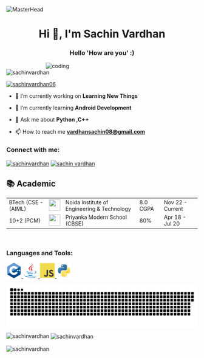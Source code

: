 ![MasterHead](https://miro.medium.com/proxy/1*OF0xEMkWBv-69zvmNs6RDQ.gif)
<h1 align="center">Hi 👋, I'm Sachin Vardhan</h1>
<h3 align="center">Hello 'How are you' :)</h3>
<img align="right" alt="coding" width="400" src="https://r7q6w9z6.rocketcdn.me/career/wp-content/uploads/2020/03/hello.gif">

<p align="left"> <img src="https://komarev.com/ghpvc/?username=sachinvardhan&label=Profile%20views&color=0e75b6&style=flat" alt="sachinvardhan" /> </p>

<p align="left"> <a href="https://twitter.com/sachinvardhan06" target="blank"><img src="https://img.shields.io/twitter/follow/sachinvardhan06?logo=twitter&style=for-the-badge" alt="sachinvardhan06" /></a> </p>

- 🔭 I’m currently working on **Learning New Things**

- 🌱 I’m currently learning **Android Development**

- 💬 Ask me about **Python ,C++**

- 📫 How to reach me **vardhansachin08@gmail.com**

<h3 align="left">Connect with me:</h3>
<p align="left">
<a href="https://twitter.com/sachinvardhan06" target="blank"><img align="center" src="https://raw.githubusercontent.com/rahuldkjain/github-profile-readme-generator/master/src/images/icons/Social/twitter.svg" alt="sachinvardhan" height="30" width="40" /></a>
<a href="https://linkedin.com/in/sachin-vardhan-06" target="blank"><img align="center" src="https://raw.githubusercontent.com/rahuldkjain/github-profile-readme-generator/master/src/images/icons/Social/linked-in-alt.svg" alt="sachin vardhan" height="30" width="40" /></a>
</p>

<h2>📚 Academic  </h2>

| | |  || | 
|-----------|-----------|-----------|-----------|-----------|
| BTech (CSE - (AIML) | <img src="https://www.examsplanner.in/media/niet-greater-noida-college.png" width="30" height="30"/> | Noida Institute of Engineering & Technology  | 8.0 CGPA | Nov 22 - Current |
| 10+2 (PCM) | <img src="https://hindubabynames.info/wp-content/themes/hbn_download/download/indian-government/cbse-logo.png" width="30" height="30"/> | Priyanka Modern School (CBSE) | 80% | Apr 18 - Jul 20 |

<br>


<h3 align="left">Languages and Tools:</h3>
<p align="left"> <a href="https://www.w3schools.com/cpp/" target="_blank" rel="noreferrer"> <img src="https://raw.githubusercontent.com/devicons/devicon/master/icons/cplusplus/cplusplus-original.svg" alt="cplusplus" width="40" height="40"/> </a> <a href="https://www.java.com" target="_blank" rel="noreferrer"> <img src="https://raw.githubusercontent.com/devicons/devicon/master/icons/java/java-original.svg" alt="java" width="40" height="40"/> </a> <a href="https://developer.mozilla.org/en-US/docs/Web/JavaScript" target="_blank" rel="noreferrer"> <img src="https://raw.githubusercontent.com/devicons/devicon/master/icons/javascript/javascript-original.svg" alt="javascript" width="40" height="40"/> </a> <a href="https://www.python.org" target="_blank" rel="noreferrer"> <img src="https://raw.githubusercontent.com/devicons/devicon/master/icons/python/python-original.svg" alt="python" width="40" height="40"/> </a> </p>

![snake gif](https://github.com/AB-san/AB-san/blob/output/github-contribution-grid-snake.svg)

<p><img align="left" src="https://github-readme-stats.vercel.app/api/top-langs?username=sachinvardhan&show_icons=true&locale=en&layout=compact" alt="sachinvardhan" /></p>

<p>&nbsp;<img align="center" src="https://github-readme-stats.vercel.app/api?username=sachinvardhan&show_icons=true&locale=en" alt="sachinvardhan" /></p>

<p><img align="center" src="https://github-readme-streak-stats.herokuapp.com/?user=sachinvardhan&" alt="sachinvardhan" /></p>
